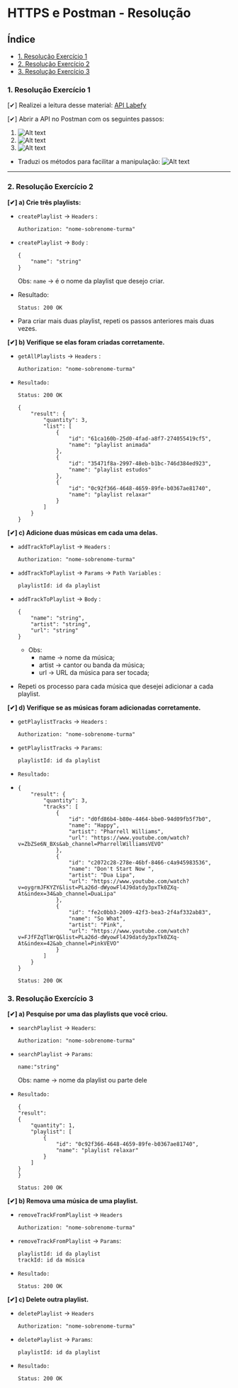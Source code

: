 # HTTPS e Postman - Resolução

## Índice

-   [1. Resolução Exercício 1](#1-resolução-exercício-1)
-   [2. Resolução Exercício 2](#2-resolução-exercício-2)
-   [3. Resolução Exercício 3](#3-resolução-exercício-3)

### 1. Resolução Exercício 1

[✔] Realizei a leitura desse material: [API Labefy](https://documenter.getpostman.com/view/7549981/SztBc8eT?version=latest)

[✔] Abrir a API no Postman com os seguintes passos:

1. ![Alt text](image.png)
2. ![Alt text](image-1.png)
3. ![Alt text](image-2.png)

* Traduzi os métodos para facilitar a manipulação:
![Alt text](image-3.png)

---

### 2. Resolução Exercício 2

**[✔] a) Crie três playlists:**

-   `createPlaylist` -> `Headers` :

    ```
    Authorization: "nome-sobrenome-turma"
    ```

-   `createPlaylist` -> `Body` :

    ```
    {
        "name": "string"
    }
    ```

    Obs: `name` -> é o nome da playlist que desejo criar.

*   Resultado:

    ```
    Status: 200 OK
    ```

* Para criar mais duas playlist, repeti os passos anteriores mais duas vezes.

**[✔] b) Verifique se elas foram criadas corretamente.**

-   `getAllPlaylists` -> `Headers` :

    ```
    Authorization: "nome-sobrenome-turma"
    ```

*   `Resultado:`

    ```
    Status: 200 OK
    ```


    ```
    {
        "result": {
            "quantity": 3,
            "list": [
                {
                    "id": "61ca160b-25d0-4fad-a8f7-274055419cf5",
                    "name": "playlist animada"
                },
                {
                    "id": "35471f8a-2997-48eb-b1bc-746d384ed923",
                    "name": "playlist estudos"
                },
                {
                    "id": "0c92f366-4648-4659-89fe-b0367ae81740",
                    "name": "playlist relaxar"
                }
            ]
        }
    }
    ```

**[✔] c) Adicione duas músicas em cada uma delas.**

-   `addTrackToPlaylist` -> `Headers` :
    ```
    Authorization: "nome-sobrenome-turma"
    ```
-   `addTrackToPlaylist` -> `Params` -> `Path Variables` :

    ```
    playlistId: id da playlist
    ```

-   `addTrackToPlaylist` -> `Body` :

    ```
    {
        "name": "string",
        "artist": "string",
        "url": "string"
    }
    ```

    -   Obs:
        -   name -> nome da música;
        -   artist -> cantor ou banda da música;
        -   url -> URL da música para ser tocada;

-   Repeti os processo para cada música que desejei adicionar a cada playlist.

**[✔] d) Verifique se as músicas foram adicionadas corretamente.**

-   `getPlaylistTracks` -> `Headers` :

    ```
    Authorization: "nome-sobrenome-turma"
    ```

-   `getPlaylistTracks` -> `Params`:

    ```
    playlistId: id da playlist
    ```

*   `Resultado:`

-   ```
    {
        "result": {
            "quantity": 3,
            "tracks": [
                {
                    "id": "d0fd86b4-b80e-4464-bbe0-94d09fb5f7b0",
                    "name": "Happy",
                    "artist": "Pharrell Williams",
                    "url": "https://www.youtube.com/watch?v=ZbZSe6N_BXs&ab_channel=PharrellWilliamsVEVO"
                },
                {
                    "id": "c2072c28-278e-46bf-8466-c4a945983536",
                    "name": "Don't Start Now ",
                    "artist": "Dua Lipa",
                    "url": "https://www.youtube.com/watch?v=oygrmJFKYZY&list=PLa26d-dWyowFl4J9datdy3pxTk0ZXq-At&index=34&ab_channel=DuaLipa"
                },
                {
                    "id": "fe2c0bb3-2009-42f3-bea3-2f4af332ab83",
                    "name": "So What",
                    "artist": "Pink",
                    "url": "https://www.youtube.com/watch?v=FJfFZqTlWrQ&list=PLa26d-dWyowFl4J9datdy3pxTk0ZXq-At&index=42&ab_channel=PinkVEVO"
                }
            ]
        }
    }
    ```

    ```
    Status: 200 OK
    ```

### 3. Resolução Exercício 3

**[✔] a) Pesquise por uma das playlists que você criou.**

-   `searchPlaylist` -> `Headers`:

    ```
    Authorization: "nome-sobrenome-turma"
    ```

-   `searchPlaylist` -> `Params`:

    ```
    name:"string"
    ```

    Obs: name -> nome da playlist ou parte dele

-   `Resultado:`

    ```
    {
    "result":
    {
        "quantity": 1,
        "playlist": [
            {
                "id": "0c92f366-4648-4659-89fe-b0367ae81740",
                "name": "playlist relaxar"
            }
        ]
    }
    }
    ```

    ```
    Status: 200 OK
    ```

**[✔] b) Remova uma música de uma playlist.**

-   `removeTrackFromPlaylist` -> `Headers`

    ```
    Authorization: "nome-sobrenome-turma"
    ```

-   `removeTrackFromPlaylist` -> `Params`:

    ```
    playlistId: id da playlist
    trackId: id da música
    ```

-   `Resultado:`

    ```
    Status: 200 OK
    ```

**[✔] c) Delete outra playlist.**

-   `deletePlaylist` -> `Headers`

    ```
    Authorization: "nome-sobrenome-turma"
    ```

-   `deletePlaylist` -> `Params`:

    ```
    playlistId: id da playlist
    ```

-   `Resultado:`
    ```
    Status: 200 OK
    ```
